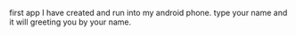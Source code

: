 first app I have created and run into my android phone. type your name and it will greeting you by your name.
